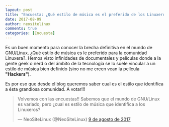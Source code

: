 ```yaml
---
layout: post
title: "Encuesta: ¿Qué estilo de música es el preferido de los Linuxeros?"
date: 2017-08-09
author: neositelinux
comments: true
categories: [Encuesta]
---
```


Es un buen momento para conocer la brecha definitiva en el mundo de GNU/Linux. ¿Qué estilo de música es le preferido para la comunidad Linuxera?. Hemos visto infinidades de documentales y películas donde a la gente geek o nerd o del ámbito de la tecnología se lo suele vincular a un estilo de música bien definido (sino no me creen vean la película **"Hackers"**).

Es por eso que desde el blog queremos saber cual es el estilo que identifica a ésta grandiosa comunidad. A votar!!!


<blockquote class="twitter-tweet" data-lang="es"><p lang="es" dir="ltr">Volvemos con las encuestas!! Sabemos que el mundo de GNU/Linux es variado, pero ¿cual es estilo de música que identifica a los Linuxeros?</p>&mdash; NeoSiteLinux (@NeoSiteLinux) <a href="https://twitter.com/NeoSiteLinux/status/895266717206708224">9 de agosto de 2017</a></blockquote>
<script async src="//platform.twitter.com/widgets.js" charset="utf-8"></script>
